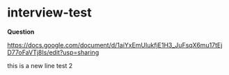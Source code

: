 # interview-test

**Question**


https://docs.google.com/document/d/1aiYxEmUIukfjE1H3_JuFsqX6mu17tEjD77oFaVTj8Is/edit?usp=sharing

this is a new line test 2
